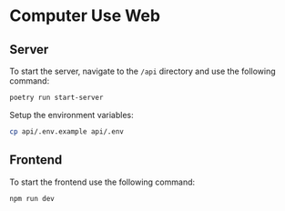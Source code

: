 # Computer Use Web

## Server

To start the server, navigate to the `/api` directory and use the following command:

```bash
poetry run start-server
```

Setup the environment variables:

```bash
cp api/.env.example api/.env
```

## Frontend

To start the frontend use the following command:

```bash
npm run dev
```

